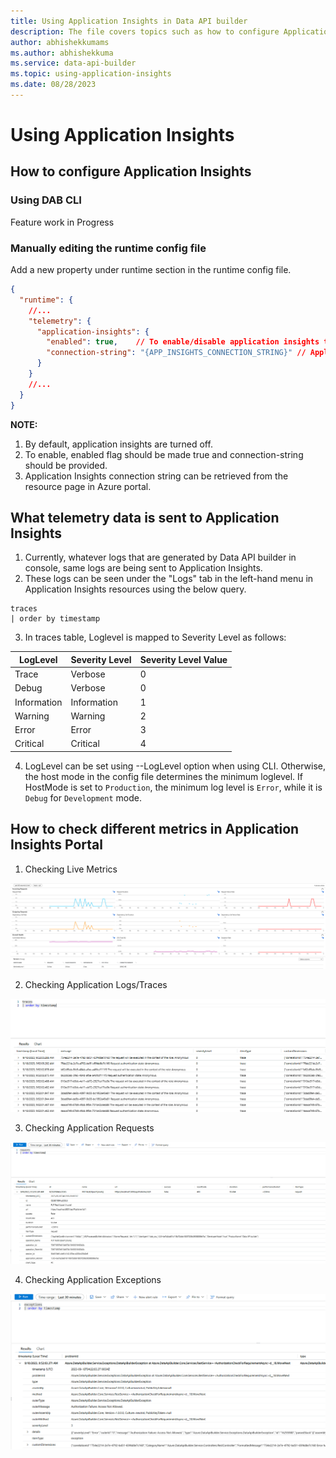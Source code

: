 ```yaml
---
title: Using Application Insights in Data API builder
description: The file covers topics such as how to configure Application Insights, send custom telemetry data to Application Insights, and monitor performance and availability.
author: abhishekkumams
ms.author: abhishekkuma
ms.service: data-api-builder
ms.topic: using-application-insights
ms.date: 08/28/2023
---
```


# Using Application Insights

## How to configure Application Insights

### Using DAB CLI
Feature work in Progress

### Manually editing the runtime config file

Add a new property under runtime section in the runtime config file.
```json
{
  "runtime": {
    //...
    "telemetry": {
      "application-insights": {
        "enabled": true,    // To enable/disable application insights telemetry
        "connection-string": "{APP_INSIGHTS_CONNECTION_STRING}" // Application Insights connection string to send telemetry
      }
    }
    //...
  }
}
```

**NOTE:**
1. By default, application insights are turned off.
2. To enable, enabled flag should be made true and connection-string should be provided.
3. Application Insights connection string can be retrieved from the resource page in Azure portal.


## What telemetry data is sent to Application Insights
1. Currently, whatever logs that are generated by Data API builder in console, same logs are being sent to Application Insights.
2. These logs can be seen under the "Logs" tab in the left-hand menu in Application Insights resources using the below query.

```
traces
| order by timestamp
```
3. In traces table, Loglevel is mapped to Severity Level as follows:

| LogLevel | Severity Level | Severity Level Value |
|----------|----------------|----------------------|
| Trace    | Verbose        |       0              |
| Debug    | Verbose        |       0              |
| Information | Information |       1              |
| Warning  | Warning        |       2              |
| Error    | Error          |       3              |
| Critical | Critical       |       4              |

4. LogLevel can be set using --LogLevel option when using CLI. Otherwise, the host mode in the config file determines the minimum loglevel. If HostMode is set to `Production`, the minimum log level is `Error`, while it is `Debug` for `Development` mode.


## How to check different metrics in Application Insights Portal
1. Checking Live Metrics

![Checking Live metrics from Data API bulder.](./media/application-insights-live-metrics.png)


2. Checking Application Logs/Traces

![Checking Logs during running of Data API builder.](./media/application-insights-app-logs.png)

3. Checking Application Requests

![Checking requests made to Data API builder.](./media/application-insights-app-requests.png)

4. Checking Application Exceptions

![Checking exceptions occured on Data API builder.](./media/application-insights-app-exceptions.png)

